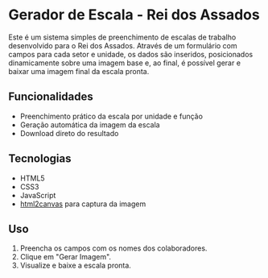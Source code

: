 # Gerador de Escala - Rei dos Assados

Este é um sistema simples de preenchimento de escalas de trabalho desenvolvido para o Rei dos Assados. Através de um formulário com campos para cada setor e unidade, os dados são inseridos, posicionados dinamicamente sobre uma imagem base e, ao final, é possível gerar e baixar uma imagem final da escala pronta.

## Funcionalidades
- Preenchimento prático da escala por unidade e função
- Geração automática da imagem da escala
- Download direto do resultado

## Tecnologias
- HTML5
- CSS3
- JavaScript
- [html2canvas](https://html2canvas.hertzen.com/) para captura da imagem

## Uso
1. Preencha os campos com os nomes dos colaboradores.
2. Clique em "Gerar Imagem".
3. Visualize e baixe a escala pronta.
